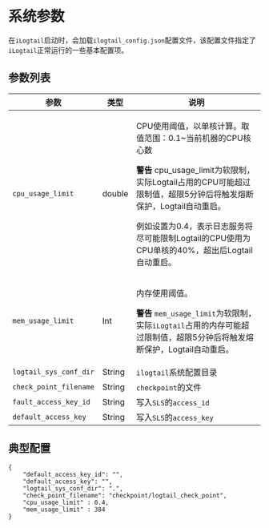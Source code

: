 # 系统参数

在`iLogtail`启动时，会加载`ilogtail_config.json`配置文件，该配置文件指定了`iLogtail`正常运行的一些基本配置项。

## 参数列表



| 参数                     | 类型     | 说明                                                                                                                                                                                                                                   |
| ---------------------- | ------ | ------------------------------------------------------------------------------------------------------------------------------------------------------------------------------------------------------------------------------------ |
| `cpu_usage_limit`      | double | <p>CPU使用阈值，以单核计算。取值范围：0.1~当前机器的CPU核心数</p><p><strong></strong></p><p><strong>警告</strong> cpu_usage_limit为软限制，实际Logtail占用的CPU可能超过限制值，超限5分钟后将触发熔断保护，Logtail自动重启。</p><p>例如设置为0.4，表示日志服务将尽可能限制Logtail的CPU使用为CPU单核的40%，超出后Logtail自动重启。</p> |
| `mem_usage_limit`      | Int    | <p></p><p>内存使用阈值。</p><p><strong>警告</strong> <code>mem_usage_limit</code>为软限制，实际<code>iLogtail</code>占用的内存可能超过限制值，超限5分钟后将触发熔断保护，Logtail自动重启。</p>                                                                                      |
| `logtail_sys_conf_dir` | String | `ilogtail`系统配置目录                                                                                                                                                                                                                     |
| `check_point_filename` | String | `checkpoint`的文件                                                                                                                                                                                                                      |
| `fault_access_key_id`  | String | 写入`SLS`的`access_id`                                                                                                                                                                                                                  |
| `default_access_key`   | String | 写入`SLS`的`access_key`                                                                                                                                                                                                                 |

## 典型配置

```
{
    "default_access_key_id": "",
    "default_access_key": "",
    "logtail_sys_conf_dir": ".",
    "check_point_filename": "checkpoint/logtail_check_point",
    "cpu_usage_limit" : 0.4,
    "mem_usage_limit" : 384
}
```
